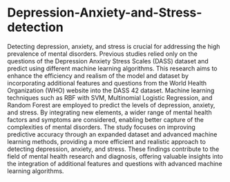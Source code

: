 # Depression-Anxiety-and-Stress-detection

Detecting depression, anxiety, and stress is crucial for addressing the high prevalence of mental disorders. Previous studies relied only on the questions of the Depression Anxiety Stress Scales (DASS) dataset and predict using different machine learning algorithms. This research aims to enhance the efficiency and realism of the model and dataset by incorporating additional features and questions from the World Health Organization (WHO) website into the DASS 42 dataset. Machine learning techniques such as RBF with SVM, Multinomial Logistic Regression, and Random Forest are employed to predict the levels of depression, anxiety, and stress. By integrating new elements, a wider range of mental health factors and symptoms are considered, enabling better capture of the complexities of mental disorders. The study focuses on improving predictive accuracy through an expanded dataset and advanced machine learning methods, providing a more efficient and realistic approach to detecting depression, anxiety, and stress. These findings contribute to the field of mental health research and diagnosis, offering valuable insights into the integration of additional features and questions with advanced machine learning algorithms.
